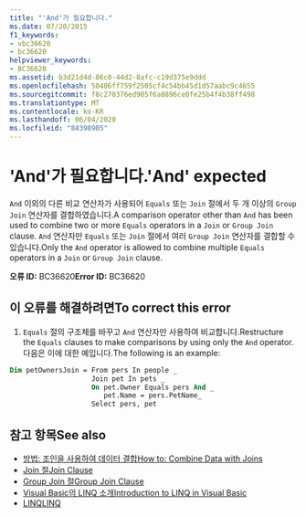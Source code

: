 ```yaml
---
title: "'And'가 필요합니다."
ms.date: 07/20/2015
f1_keywords:
- vbc36620
- bc36620
helpviewer_keywords:
- BC36620
ms.assetid: b3d21d4d-86c0-44d2-8afc-c19d375e9ddd
ms.openlocfilehash: 50406ff759f2505cf4c54bb45d1d57aabc9c4655
ms.sourcegitcommit: f8c270376ed905f6a8896ce0fe25b4f4b38ff498
ms.translationtype: MT
ms.contentlocale: ko-KR
ms.lasthandoff: 06/04/2020
ms.locfileid: "84398905"
---
```

# <a name="and-expected"></a><span data-ttu-id="6d935-102">'And'가 필요합니다.</span><span class="sxs-lookup"><span data-stu-id="6d935-102">'And' expected</span></span>
<span data-ttu-id="6d935-103">`And` 이외의 다른 비교 연산자가 사용되어 `Equals` 또는 `Join` 절에서 두 개 이상의 `Group Join` 연산자를 결합하였습니다.</span><span class="sxs-lookup"><span data-stu-id="6d935-103">A comparison operator other than `And` has been used to combine two or more `Equals` operators in a `Join` or `Group Join` clause.</span></span> <span data-ttu-id="6d935-104">`And` 연산자만 `Equals` 또는 `Join` 절에서 여러 `Group Join` 연산자를 결합할 수 있습니다.</span><span class="sxs-lookup"><span data-stu-id="6d935-104">Only the `And` operator is allowed to combine multiple `Equals` operators in a `Join` or `Group Join` clause.</span></span>  
  
 <span data-ttu-id="6d935-105">**오류 ID:** BC36620</span><span class="sxs-lookup"><span data-stu-id="6d935-105">**Error ID:** BC36620</span></span>  
  
## <a name="to-correct-this-error"></a><span data-ttu-id="6d935-106">이 오류를 해결하려면</span><span class="sxs-lookup"><span data-stu-id="6d935-106">To correct this error</span></span>  
  
1. <span data-ttu-id="6d935-107">`Equals` 절의 구조체를 바꾸고 `And` 연산자만 사용하여 비교합니다.</span><span class="sxs-lookup"><span data-stu-id="6d935-107">Restructure the `Equals` clauses to make comparisons by using only the `And` operator.</span></span> <span data-ttu-id="6d935-108">다음은 이에 대한 예입니다.</span><span class="sxs-lookup"><span data-stu-id="6d935-108">The following is an example:</span></span>  
  
```vb  
Dim petOwnersJoin = From pers In people _  
                    Join pet In pets _  
                    On pet.Owner Equals pers And _  
                       pet.Name = pers.PetName_  
                    Select pers, pet  
```  
  
## <a name="see-also"></a><span data-ttu-id="6d935-109">참고 항목</span><span class="sxs-lookup"><span data-stu-id="6d935-109">See also</span></span>

- [<span data-ttu-id="6d935-110">방법: 조인을 사용하여 데이터 결합</span><span class="sxs-lookup"><span data-stu-id="6d935-110">How to: Combine Data with Joins</span></span>](../programming-guide/language-features/linq/how-to-combine-data-with-linq-by-using-joins.md)
- [<span data-ttu-id="6d935-111">Join 절</span><span class="sxs-lookup"><span data-stu-id="6d935-111">Join Clause</span></span>](../language-reference/queries/join-clause.md)
- [<span data-ttu-id="6d935-112">Group Join 절</span><span class="sxs-lookup"><span data-stu-id="6d935-112">Group Join Clause</span></span>](../language-reference/queries/group-join-clause.md)
- [<span data-ttu-id="6d935-113">Visual Basic의 LINQ 소개</span><span class="sxs-lookup"><span data-stu-id="6d935-113">Introduction to LINQ in Visual Basic</span></span>](../programming-guide/language-features/linq/introduction-to-linq.md)
- [<span data-ttu-id="6d935-114">LINQ</span><span class="sxs-lookup"><span data-stu-id="6d935-114">LINQ</span></span>](../programming-guide/language-features/linq/index.md)
